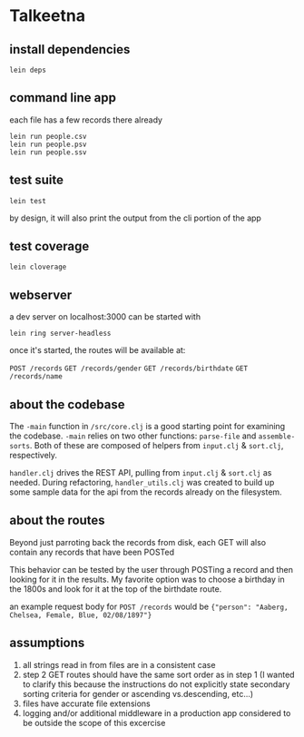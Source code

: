 # Talkeetna

## install dependencies

	lein deps

## command line app
each file has a few records there already

	lein run people.csv
	lein run people.psv
	lein run people.ssv

## test suite

	lein test

by design, it will also print the output from the cli portion of the app

## test coverage

	lein cloverage

## webserver

a dev server on localhost:3000 can be started with

	lein ring server-headless
	
once it's started, the routes will be available at:

`POST /records`
`GET /records/gender`
`GET /records/birthdate`
`GET /records/name`

## about the codebase

The `-main` function in `/src/core.clj` is a good starting point for examining the codebase. `-main` relies on two other functions: `parse-file` and `assemble-sorts`. Both of these are composed of helpers from `input.clj` & `sort.clj`, respectively.

`handler.clj` drives the REST API, pulling from `input.clj` & `sort.clj` as needed. During refactoring, `handler_utils.clj` was created to build up some sample data for the api from the records already on the filesystem.


## about the routes

Beyond just parroting back the records from disk, each GET will also contain
any records that have been POSTed

This behavior can be tested by the user through POSTing a record and then
looking for it in the results. My favorite option was to choose a birthday in the
1800s and look for it at the top of the birthdate route.

an example request body for `POST /records` would be `{"person": "Aaberg, Chelsea, Female, Blue, 02/08/1897"}`


## assumptions
1. all strings read in from files are in a consistent case
2. step 2 GET routes should have the same sort order as in step 1 (I wanted to clarify this because the instructions
   do not explicitly state secondary sorting criteria for gender or ascending vs.descending, etc...)
3. files have accurate file extensions
4. logging and/or additional middleware in a production app considered to be outside the scope of this excercise

